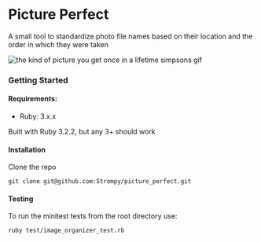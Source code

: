 # Picture Perfect
A small tool to standardize photo file names based on their location and the order in which they were taken

![the kind of picture you get once in a lifetime simpsons gif](https://media.giphy.com/media/nJukg9fIatfq0/giphy.gif)


### Getting Started
#### Requirements:
- Ruby: 3.x.x

Built with Ruby 3.2.2, but any 3+ should work


#### Installation
Clone the repo
```
git clone git@github.com:Strompy/picture_perfect.git
```

#### Testing

To run the minitest tests from the root directory use:

```
ruby test/image_organizer_test.rb
```

